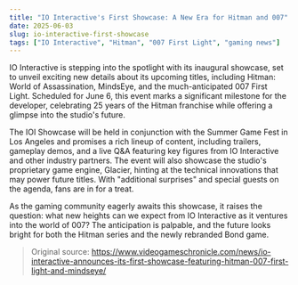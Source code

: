 ```yaml
---
title: "IO Interactive's First Showcase: A New Era for Hitman and 007"
date: 2025-06-03
slug: io-interactive-first-showcase
tags: ["IO Interactive", "Hitman", "007 First Light", "gaming news"]
---
```


IO Interactive is stepping into the spotlight with its inaugural showcase, set to unveil exciting new details about its upcoming titles, including Hitman: World of Assassination, MindsEye, and the much-anticipated 007 First Light. Scheduled for June 6, this event marks a significant milestone for the developer, celebrating 25 years of the Hitman franchise while offering a glimpse into the studio's future.

The IOI Showcase will be held in conjunction with the Summer Game Fest in Los Angeles and promises a rich lineup of content, including trailers, gameplay demos, and a live Q&A featuring key figures from IO Interactive and other industry partners. The event will also showcase the studio's proprietary game engine, Glacier, hinting at the technical innovations that may power future titles. With "additional surprises" and special guests on the agenda, fans are in for a treat.

As the gaming community eagerly awaits this showcase, it raises the question: what new heights can we expect from IO Interactive as it ventures into the world of 007? The anticipation is palpable, and the future looks bright for both the Hitman series and the newly rebranded Bond game.

> Original source: https://www.videogameschronicle.com/news/io-interactive-announces-its-first-showcase-featuring-hitman-007-first-light-and-mindseye/